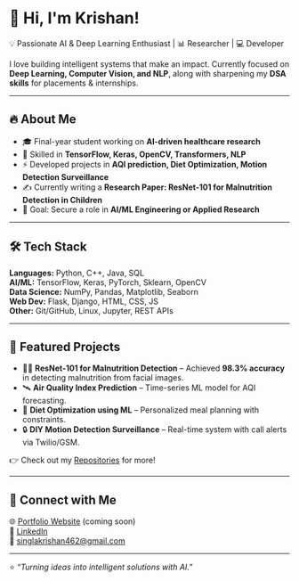 # 👋 Hi, I'm Krishan!  

💡 Passionate AI & Deep Learning Enthusiast | 📊 Researcher | 💻 Developer  

I love building intelligent systems that make an impact. Currently focused on **Deep Learning, Computer Vision, and NLP**, along with sharpening my **DSA skills** for placements & internships.  

---

## 🔥 About Me
- 🎓 Final-year student working on **AI-driven healthcare research**  
- 🧠 Skilled in **TensorFlow, Keras, OpenCV, Transformers, NLP**  
- ⚡ Developed projects in **AQI prediction, Diet Optimization, Motion Detection Surveillance**  
- ✍️ Currently writing a **Research Paper: ResNet-101 for Malnutrition Detection in Children**  
- 🎯 Goal: Secure a role in **AI/ML Engineering or Applied Research**  

---

## 🛠️ Tech Stack
**Languages:** Python, C++, Java, SQL  
**AI/ML:** TensorFlow, Keras, PyTorch, Sklearn, OpenCV  
**Data Science:** NumPy, Pandas, Matplotlib, Seaborn  
**Web Dev:** Flask, Django, HTML, CSS, JS  
**Other:** Git/GitHub, Linux, Jupyter, REST APIs  

---

## 📌 Featured Projects
- 🧑‍⚕️ **ResNet-101 for Malnutrition Detection** – Achieved **98.3% accuracy** in detecting malnutrition from facial images.  
- 🛰️ **Air Quality Index Prediction** – Time-series ML model for AQI forecasting.  
- 🥗 **Diet Optimization using ML** – Personalized meal planning with constraints.  
- 🔒 **DIY Motion Detection Surveillance** – Real-time system with call alerts via Twilio/GSM.  

👉 Check out my [Repositories](https://github.com/yourusername?tab=repositories) for more!  

---

## 🤝 Connect with Me
🌐 [Portfolio Website](#) (coming soon)  
💼 [LinkedIn](www.linkedin.com/in/krishan-singla-067305256)  
📧 singlakrishan462@gmail.com  

---

⭐ *“Turning ideas into intelligent solutions with AI.”*  
